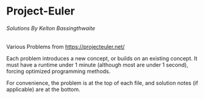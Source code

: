 # Project-Euler
###### _Solutions By Kelton Bassingthwaite_

Various Problems from https://projecteuler.net/

Each problem introduces a new concept, or builds on an existing concept. 
It must have a runtime under 1 minute (although most are under 1 second), forcing optimized programming methods. 

For convenience, the problem is at the top of each file, and solution notes (if applicable) are at the bottom. 
